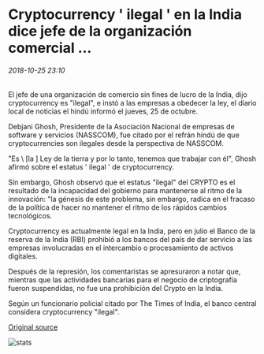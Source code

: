 # Cryptocurrency ' ilegal ' en la India dice jefe de la organización comercial ...

###### 2018-10-25 23:10

El jefe de una organización de comercio sin fines de lucro de la India, dijo cryptocurrency es "ilegal", e instó a las empresas a obedecer la ley, el diario local de noticias el hindú informó el jueves, 25 de octubre.

Debjani Ghosh, Presidente de la Asociación Nacional de empresas de software y servicios (NASSCOM), fue citado por el refrán hindú de que cryptocurrencies son ilegales desde la perspectiva de NASSCOM.

"Es \ [la \] Ley de la tierra y por lo tanto, tenemos que trabajar con él", Ghosh afirmó sobre el estatus ' ilegal ' de cryptocurrency.

Sin embargo, Ghosh observó que el estatus "ilegal" del CRYPTO es el resultado de la incapacidad del gobierno para mantenerse al ritmo de la innovación: "la génesis de este problema, sin embargo, radica en el fracaso de la política de hacer no mantener el ritmo de los rápidos cambios tecnológicos.

Cryptocurrency es actualmente legal en la India, pero en julio el Banco de la reserva de la India (RBI) prohibió a los bancos del país de dar servicio a las empresas involucradas en el intercambio o procesamiento de activos digitales.

Después de la represión, los comentaristas se apresuraron a notar que, mientras que las actividades bancarias para el negocio de criptografía fueron suspendidas, no fue una prohibición del Crypto en la India.

Según un funcionario policial citado por The Times of India, el banco central considera cryptocurrency "ilegal".

[Original source](https://cointelegraph.com/news/cryptocurrency-illegal-in-india-says-trade-organization-head)

![stats](https://c.statcounter.com/11760860/0/a89fa40b/1/ "stats")